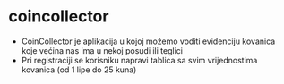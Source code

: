 # coincollector

- CoinCollector je aplikacija u kojoj možemo voditi evidenciju kovanica koje većina nas ima u nekoj posudi ili teglici
- Pri registraciji se korisniku napravi tablica sa svim vrijednostima kovanica (od 1 lipe do 25 kuna)

